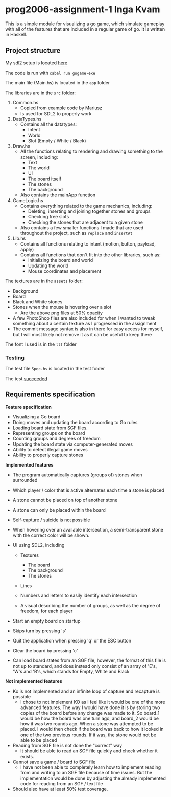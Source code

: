 # prog2006-assignment-1 Inga Kvam

This is a simple module for visualizing a go game, which simulate gameplay with all of the features that are included in a regular game of go. It is written in Haskell.


## Project structure

My sdl2 setup is located [here](https://github.com/ingakv/sdlpain)

The code is run with `cabal run gogame-exe`

The main file (Main.hs) is located in the `app` folder

The libraries are in the `src` folder:

1. Common.hs
   - Copied from example code by Mariusz
   - Is used for SDL2 to properly work
2. DataTypes.hs
   - Contains all the datatypes:
     - Intent
     - World
     - Slot (Empty / White / Black)
3. Draw.hs
   - All the functions relating to rendering and drawing something to the screen, including:
     - Text
     - The world
     - UI
     - The board itself
     - The stones
     - The background
   - Also contains the mainApp function
4. GameLogic.hs
   - Contains everything related to the game mechanics, including:
     - Deleting, inserting and joining together stones and groups
     - Checking free slots
     - Checking the stones that are adjacent to a given stone
   - Also contains a few smaller functions I made that are used throughout the project, such as `replace` and `insertAt`
5. Lib.hs
   - Contains all functions relating to intent (motion, button, payload, apply)
   - Contains all functions that don't fit into the other libraries, such as:
     - Initializing the board and world
     - Updating the world
     - Mouse coordinates and placement

The textures are in the `assets` folder:

- Background
- Board
- Black and White stones
- Stones when the mouse is hovering over a slot
  - Are the above png files at 50% opacity
- A few PhotoShop files are also included for when I wanted to tweak something about a certain texture as I progressed in the assignment
- The commit message syntax is also in there for easy access for myself, but I will most likely not remove it as it can be useful to keep there

The font I used is in the `ttf` folder

### Testing

The test file `Spec.hs` is located in the test folder

The test [succeeded](test/gogame-0.1.0.0-gogame-test.log)

## Requirements specification

**Feature specification**

* Visualizing a Go board
* Doing moves and updating the board according to Go rules
* Loading board state from SGF files.
* Representing groups on the board
* Counting groups and degrees of freedom
* Updating the board state via computer-generated moves
* Ability to detect illegal game moves
* Ability to properly capture stones

**Implemented features**

* The program automatically captures (groups of) stones when surrounded
* Which player / color that is active alternates each time a stone is placed
* A stone cannot be placed on top of another stone
* A stone can only be placed within the board
* Self-capture / suicide is not possible
* When hovering over an available intersection, a semi-transparent stone with the correct color will be shown.
* UI using SDL2, including

  * Textures

    * The board
    * The background
    * The stones
  * Lines
  * Numbers and letters to easily identify each intersection
  * A visual describing the number of groups, as well as the degree of freedom, for each player
* Start an empty board on startup
* Skips turn by pressing 's'
* Quit the application when pressing 'q' or the ESC button
* Clear the board by pressing 'c'
* Can load board states from an SGF file, however, the format of this file is not up to standard, and does instead only consist of an array of 'E's, 'W's and 'B's, which stands for Empty, White and Black

**Not implemented features**

* Ko is not implemented and an infinite loop of capture and recapture is possible
  * I chose to not implement KO as I feel like it would be one of the more advanced features. The way I would have done it is by storing two copies of the board before any change was made to it. So board_1 would be how the board was one turn ago, and board_2 would be how it was two rounds ago. When a stone was attempted to be placed. I would then check if the board was back to how it looked in one of the two previous rounds. If it was, the stone would not be able to be placed
* Reading from SGF file is not done the "correct" way
  * It should be able to read an SGF file quickly and check whether it exists.
* Cannot save a game / board to SGF file
  * I have not been able to completely learn how to implement reading from and writing to an SGF file because of time issues. But the implementation would be done by adjusting the already implemented code for reading from an SGF / text file
* Should also have at least 50% test coverage.
